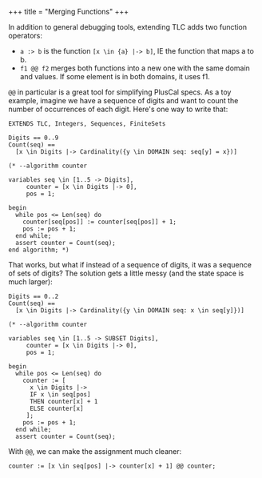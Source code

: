 +++
title = "Merging Functions"
+++

In addition to general debugging tools, extending TLC adds two function operators:

* `a :> b` is the function `[x \in {a} |-> b]`, IE the function that maps a to b.
* `f1 @@ f2` merges both functions into a new one with the same domain and values. If some element is in both domains, it uses f1.

`@@` in particular is a great tool for simplifying PlusCal specs. As a toy example, imagine we have a sequence of digits and want to count the number of occurrences of each digit. Here's one way to write that:

```
EXTENDS TLC, Integers, Sequences, FiniteSets

Digits == 0..9
Count(seq) ==
  [x \in Digits |-> Cardinality({y \in DOMAIN seq: seq[y] = x})]

(* --algorithm counter

variables seq \in [1..5 -> Digits],
     counter = [x \in Digits |-> 0],
     pos = 1;

begin
  while pos <= Len(seq) do
    counter[seq[pos]] := counter[seq[pos]] + 1;
    pos := pos + 1;
  end while;
  assert counter = Count(seq);
end algorithm; *)
```

That works, but what if instead of a sequence of digits, it was a sequence of sets of digits? The solution gets a little messy (and the state space is much larger):

```
Digits == 0..2
Count(seq) ==
  [x \in Digits |-> Cardinality({y \in DOMAIN seq: x \in seq[y]})]

(* --algorithm counter

variables seq \in [1..5 -> SUBSET Digits],
     counter = [x \in Digits |-> 0],
     pos = 1;

begin
  while pos <= Len(seq) do
    counter := [ 
      x \in Digits |->
      IF x \in seq[pos] 
      THEN counter[x] + 1
      ELSE counter[x]
     ];
    pos := pos + 1;
  end while;
  assert counter = Count(seq);
```

With `@@`, we can make the assignment much cleaner:

```
counter := [x \in seq[pos] |-> counter[x] + 1] @@ counter;
```